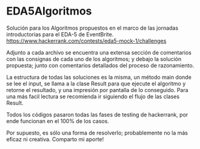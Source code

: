 # EDA5Algoritmos
Solución para los Algoritmos propuestos en el marco de las jornadas introductorias para el EDA-5 de EventBrite.
https://www.hackerrank.com/contests/eda5-mock-1/challenges


Adjunto a cada archivo se encuentra una extensa sección de comentarios con las consignas de cada uno de los algoritmos; y debajo la solución propuesta; junto con comentarios detallados del proceso de razonamiento. 

La estructura de todas las soluciones es la misma, un método main donde se lee el input, se llama a la clase Result para que ejecute el algoritmo y retorne el resultado, y una impresión por pantalla de lo conseguido. Para una más facil lectura se recomienda ir siguiendo el flujo de las clases Result.

Todos los códigos pasaron todas las fases de testing de hackerrank, por ende funcionan en el 100% de los casos.

Por supuesto, es sólo una forma de resolverlo; probablemente no la más eficaz ni creativa. Comparto mi aporte!




